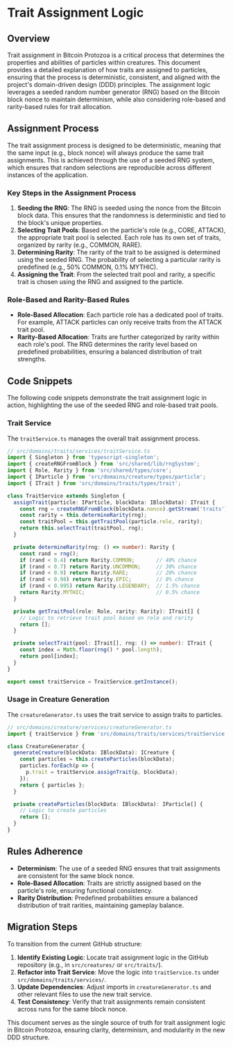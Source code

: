 
# Trait Assignment Logic

## Overview
Trait assignment in Bitcoin Protozoa is a critical process that determines the properties and abilities of particles within creatures. This document provides a detailed explanation of how traits are assigned to particles, ensuring that the process is deterministic, consistent, and aligned with the project's domain-driven design (DDD) principles. The assignment logic leverages a seeded random number generator (RNG) based on the Bitcoin block nonce to maintain determinism, while also considering role-based and rarity-based rules for trait allocation.

## Assignment Process
The trait assignment process is designed to be deterministic, meaning that the same input (e.g., block nonce) will always produce the same trait assignments. This is achieved through the use of a seeded RNG system, which ensures that random selections are reproducible across different instances of the application.

### Key Steps in the Assignment Process
1. **Seeding the RNG**: The RNG is seeded using the nonce from the Bitcoin block data. This ensures that the randomness is deterministic and tied to the block's unique properties.
2. **Selecting Trait Pools**: Based on the particle's role (e.g., CORE, ATTACK), the appropriate trait pool is selected. Each role has its own set of traits, organized by rarity (e.g., COMMON, RARE).
3. **Determining Rarity**: The rarity of the trait to be assigned is determined using the seeded RNG. The probability of selecting a particular rarity is predefined (e.g., 50% COMMON, 0.1% MYTHIC).
4. **Assigning the Trait**: From the selected trait pool and rarity, a specific trait is chosen using the RNG and assigned to the particle.

### Role-Based and Rarity-Based Rules
- **Role-Based Allocation**: Each particle role has a dedicated pool of traits. For example, ATTACK particles can only receive traits from the ATTACK trait pool.
- **Rarity-Based Allocation**: Traits are further categorized by rarity within each role's pool. The RNG determines the rarity level based on predefined probabilities, ensuring a balanced distribution of trait strengths.

## Code Snippets
The following code snippets demonstrate the trait assignment logic in action, highlighting the use of the seeded RNG and role-based trait pools.

### Trait Service
The `traitService.ts` manages the overall trait assignment process.
```typescript
// src/domains/traits/services/traitService.ts
import { Singleton } from 'typescript-singleton';
import { createRNGFromBlock } from 'src/shared/lib/rngSystem';
import { Role, Rarity } from 'src/shared/types/core';
import { IParticle } from 'src/domains/creature/types/particle';
import { ITrait } from 'src/domains/traits/types/trait';

class TraitService extends Singleton {
  assignTrait(particle: IParticle, blockData: IBlockData): ITrait {
    const rng = createRNGFromBlock(blockData.nonce).getStream('traits');
    const rarity = this.determineRarity(rng);
    const traitPool = this.getTraitPool(particle.role, rarity);
    return this.selectTrait(traitPool, rng);
  }

  private determineRarity(rng: () => number): Rarity {
    const rand = rng();
    if (rand < 0.4) return Rarity.COMMON;       // 40% chance
    if (rand < 0.7) return Rarity.UNCOMMON;     // 30% chance
    if (rand < 0.9) return Rarity.RARE;         // 20% chance
    if (rand < 0.98) return Rarity.EPIC;        // 8% chance
    if (rand < 0.995) return Rarity.LEGENDARY;  // 1.5% chance
    return Rarity.MYTHIC;                       // 0.5% chance
  }

  private getTraitPool(role: Role, rarity: Rarity): ITrait[] {
    // Logic to retrieve trait pool based on role and rarity
    return [];
  }

  private selectTrait(pool: ITrait[], rng: () => number): ITrait {
    const index = Math.floor(rng() * pool.length);
    return pool[index];
  }
}

export const traitService = TraitService.getInstance();
```

### Usage in Creature Generation
The `creatureGenerator.ts` uses the trait service to assign traits to particles.
```typescript
// src/domains/creature/services/creatureGenerator.ts
import { traitService } from 'src/domains/traits/services/traitService';

class CreatureGenerator {
  generateCreature(blockData: IBlockData): ICreature {
    const particles = this.createParticles(blockData);
    particles.forEach(p => {
      p.trait = traitService.assignTrait(p, blockData);
    });
    return { particles };
  }

  private createParticles(blockData: IBlockData): IParticle[] {
    // Logic to create particles
    return [];
  }
}
```

## Rules Adherence
- **Determinism**: The use of a seeded RNG ensures that trait assignments are consistent for the same block nonce.
- **Role-Based Allocation**: Traits are strictly assigned based on the particle's role, ensuring functional consistency.
- **Rarity Distribution**: Predefined probabilities ensure a balanced distribution of trait rarities, maintaining gameplay balance.

## Migration Steps
To transition from the current GitHub structure:
1. **Identify Existing Logic**: Locate trait assignment logic in the GitHub repository (e.g., in `src/creatures/` or `src/traits/`).
2. **Refactor into Trait Service**: Move the logic into `traitService.ts` under `src/domains/traits/services/`.
3. **Update Dependencies**: Adjust imports in `creatureGenerator.ts` and other relevant files to use the new trait service.
4. **Test Consistency**: Verify that trait assignments remain consistent across runs for the same block nonce.

This document serves as the single source of truth for trait assignment logic in Bitcoin Protozoa, ensuring clarity, determinism, and modularity in the new DDD structure.
